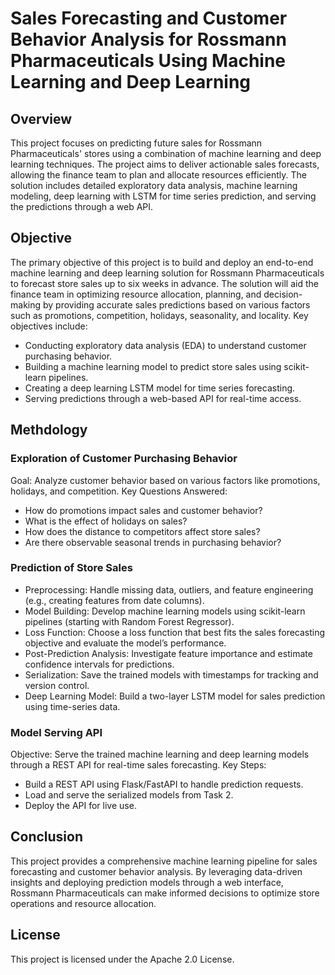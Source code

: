 # Sales Forecasting and Customer Behavior Analysis for Rossmann Pharmaceuticals Using Machine Learning and Deep Learning

##  Overview
This project focuses on predicting future sales for Rossmann Pharmaceuticals' stores using a combination of machine learning and deep learning techniques. The project aims to deliver actionable sales forecasts, allowing the finance team to plan and allocate resources efficiently. The solution includes detailed exploratory data analysis, machine learning modeling, deep learning with LSTM for time series prediction, and serving the predictions through a web API.

## Objective
The primary objective of this project is to build and deploy an end-to-end machine learning and deep learning solution for Rossmann Pharmaceuticals to forecast store sales up to six weeks in advance. The solution will aid the finance team in optimizing resource allocation, planning, and decision-making by providing accurate sales predictions based on various factors such as promotions, competition, holidays, seasonality, and locality. Key objectives include:

- Conducting exploratory data analysis (EDA) to understand customer purchasing behavior.
- Building a machine learning model to predict store sales using scikit-learn pipelines.
- Creating a deep learning LSTM model for time series forecasting.
- Serving predictions through a web-based API for real-time access.

## Methdology
### Exploration of Customer Purchasing Behavior
Goal: Analyze customer behavior based on various factors like promotions, holidays, and competition.
Key Questions Answered:
 - How do promotions impact sales and customer behavior?
 - What is the effect of holidays on sales?
 - How does the distance to competitors affect store sales?
 - Are there observable seasonal trends in purchasing behavior?

### Prediction of Store Sales

- Preprocessing: Handle missing data, outliers, and feature engineering (e.g., creating features from date columns).
- Model Building: Develop machine learning models using scikit-learn pipelines (starting with Random Forest Regressor).
- Loss Function: Choose a loss function that best fits the sales forecasting objective and evaluate the model’s performance.
- Post-Prediction Analysis: Investigate feature importance and estimate confidence intervals for predictions.
- Serialization: Save the trained models with timestamps for tracking and version control.
- Deep Learning Model: Build a two-layer LSTM model for sales prediction using time-series data.

### Model Serving API
Objective: Serve the trained machine learning and deep learning models through a REST API for real-time sales forecasting.
Key Steps:
- Build a REST API using Flask/FastAPI to handle prediction requests.
- Load and serve the serialized models from Task 2.
- Deploy the API for live use.
  
## Conclusion
This project provides a comprehensive machine learning pipeline for sales forecasting and customer behavior analysis. By leveraging data-driven insights and deploying prediction models through a web interface, Rossmann Pharmaceuticals can make informed decisions to optimize store operations and resource allocation.

## License
This project is licensed under the Apache 2.0 License.

